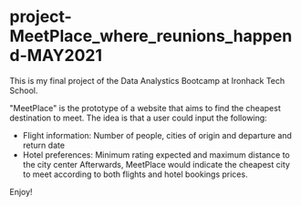 # project-MeetPlace_where_reunions_happend-MAY2021
This is my final project of the Data Analystics Bootcamp at Ironhack Tech School. 

"MeetPlace" is the prototype of a website that aims to find the cheapest destination to meet. The idea is that a user could input the following: 

- Flight information: Number of people, cities of origin and departure and return date 
- Hotel preferences: Minimum rating expected and maximum distance to the city center Afterwards, MeetPlace would indicate the cheapest city to meet according to both flights and hotel bookings prices. 

Enjoy!
